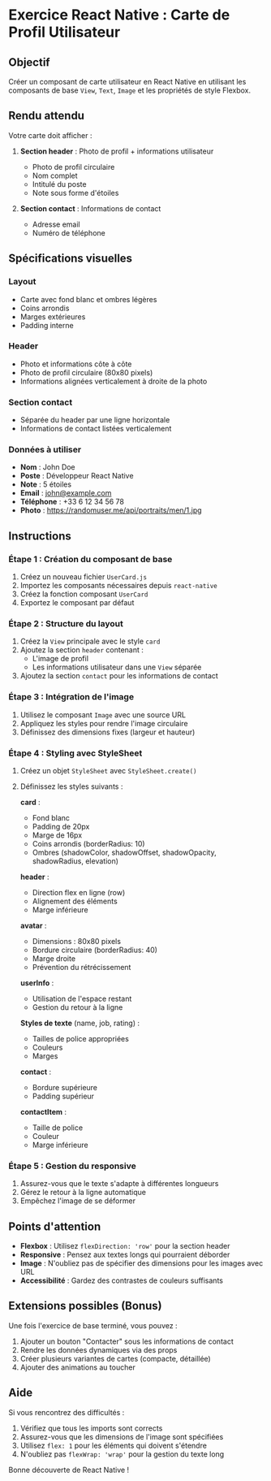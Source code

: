 # Exercice React Native : Carte de Profil Utilisateur

## Objectif

Créer un composant de carte utilisateur en React Native en utilisant les composants de base `View`, `Text`, `Image` et les propriétés de style Flexbox.

## Rendu attendu

Votre carte doit afficher :

1. **Section header** : Photo de profil + informations utilisateur
   - Photo de profil circulaire
   - Nom complet
   - Intitulé du poste
   - Note sous forme d'étoiles

2. **Section contact** : Informations de contact
   - Adresse email
   - Numéro de téléphone

## Spécifications visuelles

### Layout
- Carte avec fond blanc et ombres légères
- Coins arrondis
- Marges extérieures
- Padding interne

### Header
- Photo et informations côte à côte
- Photo de profil circulaire (80x80 pixels)
- Informations alignées verticalement à droite de la photo

### Section contact
- Séparée du header par une ligne horizontale
- Informations de contact listées verticalement

### Données à utiliser
- **Nom** : John Doe
- **Poste** : Développeur React Native
- **Note** : 5 étoiles
- **Email** : john@example.com
- **Téléphone** : +33 6 12 34 56 78
- **Photo** : https://randomuser.me/api/portraits/men/1.jpg

## Instructions

### Étape 1 : Création du composant de base

1. Créez un nouveau fichier `UserCard.js`
2. Importez les composants nécessaires depuis `react-native`
3. Créez la fonction composant `UserCard`
4. Exportez le composant par défaut

### Étape 2 : Structure du layout

1. Créez la `View` principale avec le style `card`
2. Ajoutez la section `header` contenant :
   - L'image de profil
   - Les informations utilisateur dans une `View` séparée
3. Ajoutez la section `contact` pour les informations de contact

### Étape 3 : Intégration de l'image

1. Utilisez le composant `Image` avec une source URL
2. Appliquez les styles pour rendre l'image circulaire
3. Définissez des dimensions fixes (largeur et hauteur)

### Étape 4 : Styling avec StyleSheet

1. Créez un objet `StyleSheet` avec `StyleSheet.create()`
2. Définissez les styles suivants :

   **card** :
   - Fond blanc
   - Padding de 20px
   - Marge de 16px
   - Coins arrondis (borderRadius: 10)
   - Ombres (shadowColor, shadowOffset, shadowOpacity, shadowRadius, elevation)

   **header** :
   - Direction flex en ligne (row)
   - Alignement des éléments
   - Marge inférieure

   **avatar** :
   - Dimensions : 80x80 pixels
   - Bordure circulaire (borderRadius: 40)
   - Marge droite
   - Prévention du rétrécissement

   **userInfo** :
   - Utilisation de l'espace restant
   - Gestion du retour à la ligne

   **Styles de texte** (name, job, rating) :
   - Tailles de police appropriées
   - Couleurs
   - Marges

   **contact** :
   - Bordure supérieure
   - Padding supérieur

   **contactItem** :
   - Taille de police
   - Couleur
   - Marge inférieure

### Étape 5 : Gestion du responsive

1. Assurez-vous que le texte s'adapte à différentes longueurs
2. Gérez le retour à la ligne automatique
3. Empêchez l'image de se déformer

## Points d'attention

- **Flexbox** : Utilisez `flexDirection: 'row'` pour la section header
- **Responsive** : Pensez aux textes longs qui pourraient déborder
- **Image** : N'oubliez pas de spécifier des dimensions pour les images avec URL
- **Accessibilité** : Gardez des contrastes de couleurs suffisants

## Extensions possibles (Bonus)

Une fois l'exercice de base terminé, vous pouvez :

1. Ajouter un bouton "Contacter" sous les informations de contact
2. Rendre les données dynamiques via des props
3. Créer plusieurs variantes de cartes (compacte, détaillée)
4. Ajouter des animations au toucher

## Aide

Si vous rencontrez des difficultés :

1. Vérifiez que tous les imports sont corrects
2. Assurez-vous que les dimensions de l'image sont spécifiées
3. Utilisez `flex: 1` pour les éléments qui doivent s'étendre
4. N'oubliez pas `flexWrap: 'wrap'` pour la gestion du texte long

Bonne découverte de React Native !